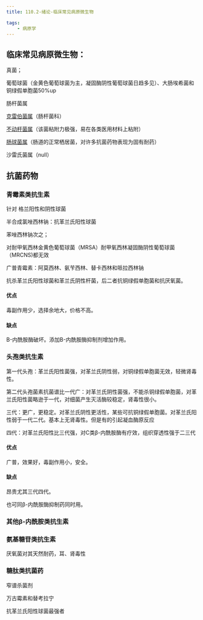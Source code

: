 ```yaml
---
title: 110.2-绪论-临床常见病原微生物

tags:
    - 病原学
---
```


##  临床常见病原微生物：

真菌；

葡萄球菌（金黄色葡萄球菌为主，凝固酶阴性葡萄球菌日趋多见）、大肠埃希菌和铜绿假单胞菌50%up

肠杆菌属

[克雷伯菌属](https://baike.baidu.com/item/克雷伯氏菌/10979706?fr=aladdin)（肠杆菌科）

[不动杆菌属](https://baike.baidu.com/item/不动杆菌属)（该菌粘附力极强，易在各类医用材料上粘附）

[肠球菌属](https://baike.baidu.com/item/肠球菌属)（肠道的正常栖居菌，对许多抗菌药物表现为固有耐药）

沙雷氏菌属（null）

## 抗菌药物

### 青霉素类抗生素

针对 格兰阳性和阴性球菌 

半合成氯唑西林钠：抗革兰氏阳性球菌

苯唑西林钠次之；

对耐甲氧西林金黄色葡萄球菌（MRSA）耐甲氧西林凝固酶阴性葡萄球菌（MRCNS)都无效

广普青霉素：阿莫西林、氨苄西林、替卡西林和哌拉西林钠

抗杀革兰氏阳性球菌和革兰氏阴性杆菌，后二者抗铜绿假单胞菌和抗厌氧菌。

#### 优点

毒副作用少，选择余地大，价格不高。

#### 缺点

B-内酰胺酶破坏。添加B-内酰胺酶抑制剂增加作用。

### 头孢类抗生素

第一代头孢：革兰氏阳性菌强，对革兰氏阴性弱，对铜绿假单胞菌无效，轻微肾毒性。

第二代头孢菌素抗菌谱比一代广：对革兰氏阴性菌强，不能杀铜绿假单胞菌，对革兰氏阳性菌略逊于一代，对细菌产生灭活酶较稳定，肾毒性很小。

三代：更广，更稳定。对革兰氏阴性更活性，某些可抗铜绿假单胞菌。对革兰氏阳性弱于一代二代。基本上无肾毒性。但是有的引起凝血酶原反应

四代：对革兰氏阳性比三代强，对C类β-内酰胺酶有疗效，组织穿透性强于二三代

#### 优点

广普，效果好，毒副作用小，安全。

#### 缺点

昂贵尤其三代四代。

也可同β-内酰胺酶抑制药同时用。

### 其他β-内酰胺类抗生素

### 氨基糖苷类抗生素

厌氧菌对其天然耐药，耳、肾毒性

### 糖肽类抗菌药

窄谱杀菌剂

万古霉素和替考拉宁

抗革兰氏阳性球菌最强者

 